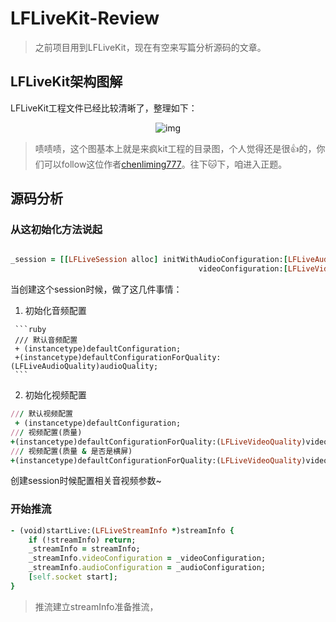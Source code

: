 # LFLiveKit-Review  

> 之前项目用到LFLiveKit，现在有空来写篇分析源码的文章。

## LFLiveKit架构图解
LFLiveKit工程文件已经比较清晰了，整理如下：
<p align="center">
  <img src="https://raw.githubusercontent.com/zhaoxiaobao/OpenSource-Review/master/Projects/Images/LFLiveKit.png" alt="img"/>
</p>

> 啧啧啧，这个图基本上就是来疯kit工程的目录图，个人觉得还是很👍的，你们可以follow这位作者[chenliming777](https://github.com/chenliming777)。往下🐱下，咱进入正题。

## 源码分析
### 从这初始化方法说起  

``` ruby

_session = [[LFLiveSession alloc] initWithAudioConfiguration:[LFLiveAudioConfiguration defaultConfiguration]
                                          videoConfiguration:[LFLiveVideoConfiguration defaultConfigurationForQuality:LFLiveVideoQuality_Medium2 landscape:NO]];

```
当创建这个session时候，做了这几件事情：
   1. 初始化音频配置

     ```ruby
     /// 默认音频配置
     + (instancetype)defaultConfiguration;
     +(instancetype)defaultConfigurationForQuality:(LFLiveAudioQuality)audioQuality;
     ```

   2. 初始化视频配置

   ```ruby
   /// 默认视频配置
    + (instancetype)defaultConfiguration;
   /// 视频配置(质量)
   +(instancetype)defaultConfigurationForQuality:(LFLiveVideoQuality)videoQuality;
   /// 视频配置(质量 & 是否是横屏)
   +(instancetype)defaultConfigurationForQuality:(LFLiveVideoQuality)videoQuality landscape:(BOOL)landscape;
   ```

   创建session时候配置相关音视频参数~

### 开始推流
```ruby
- (void)startLive:(LFLiveStreamInfo *)streamInfo {
    if (!streamInfo) return;
    _streamInfo = streamInfo;
    _streamInfo.videoConfiguration = _videoConfiguration;
    _streamInfo.audioConfiguration = _audioConfiguration;
    [self.socket start];
}
```
> 推流建立streamInfo准备推流，
